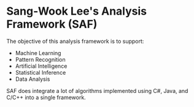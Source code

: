 # Sang-Wook Lee's Analysis Framework (SAF)

The objective of this analysis framework is to support:
* Machine Learning
* Pattern Recognition
* Artificial Intelligence
* Statistical Inference
* Data Analysis

SAF does integrate a lot of algorithms implemented using C#, Java, and C/C++ into a single framework.

